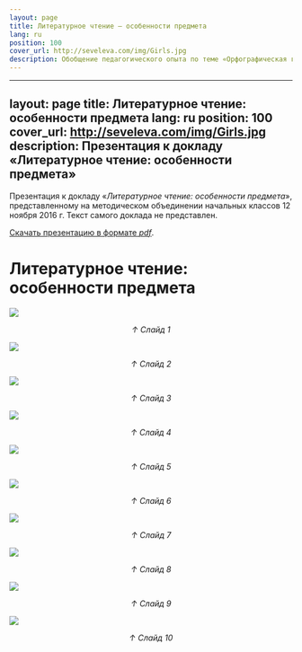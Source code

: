 ```yaml
---
layout: page
title: Литературное чтение — особенности предмета
lang: ru
position: 100
cover_url: http://seveleva.com/img/Girls.jpg
description: Обобщение педагогического опыта по теме «Орфографическая грамотность в словах с непроверяемым написанием»
---
```






---
layout: page
title: Литературное чтение: особенности предмета
lang: ru
position: 100
cover_url: http://seveleva.com/img/Girls.jpg
description: Презентация к докладу «Литературное чтение: особенности предмета»
---

Презентация к докладу «*Литературное чтение: особенности предмета*», представленному на методическом объединении начальных классов 12 ноября 2016 г. Текст самого доклада не представлен.

 [Скачать презентацию в формате *pdf*](http://seveleva.com/assets/Seveleva_reading.pdf).

# Литературное чтение: особенности предмета

![](http://seveleva.com/img/reading-0.png)

 <div style="text-align: center"><i>↑ Слайд 1</i></div>

![](http://seveleva.com/img/reading-1.png)

 <div style="text-align: center"><i>↑ Слайд 2</i></div>

![](http://seveleva.com/img/reading-2.png)

 <div style="text-align: center"><i>↑ Слайд 3</i></div>

![](http://seveleva.com/img/reading-3.png)

 <div style="text-align: center"><i>↑ Слайд 4</i></div>

![](http://seveleva.com/img/reading-4.png)

 <div style="text-align: center"><i>↑ Слайд 5</i></div>

![](http://seveleva.com/img/reading-5.png)

 <div style="text-align: center"><i>↑ Слайд 6</i></div>

![](http://seveleva.com/img/reading-6.png)

 <div style="text-align: center"><i>↑ Слайд 7</i></div>

![](http://seveleva.com/img/reading-7.png)

 <div style="text-align: center"><i>↑ Слайд 8</i></div>

![](http://seveleva.com/img/reading-8.png)

 <div style="text-align: center"><i>↑ Слайд 9</i></div>

![](http://seveleva.com/img/reading-9.png)

 <div style="text-align: center"><i>↑ Слайд 10</i></div>
